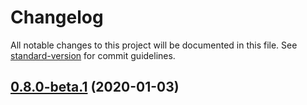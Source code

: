 # Changelog

All notable changes to this project will be documented in this file. See [standard-version](https://github.com/conventional-changelog/standard-version) for commit guidelines.

## [0.8.0-beta.1](https://github.com/vkbansal/react-date-primitives/compare/v0.7.1...v0.8.0-beta.1) (2020-01-03)
